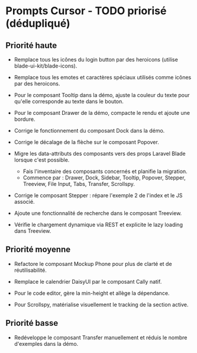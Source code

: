 # Prompts Cursor - TODO priorisé (dédupliqué)

## Priorité haute


- Remplace tous les icônes du login button par des heroicons (utilise blade-ui-kit/blade-icons).
- Remplace tous les emotes et caractères spéciaux utilisés comme icônes par des heroicons.


- Pour le composant Tooltip dans la démo, ajuste la couleur du texte pour qu'elle corresponde au texte dans le bouton.
- Pour le composant Drawer de la démo, compacte le rendu et ajoute une bordure.

- Corrige le fonctionnement du composant Dock dans la démo.
- Corrige le décalage de la flèche sur le composant Popover.
- Migre les data-attributs des composants vers des props Laravel Blade lorsque c'est possible.
    - Fais l'inventaire des composants concernés et planifie la migration.
    - Commence par : Drawer, Dock, Sidebar, Tooltip, Popover, Stepper, Treeview, File Input, Tabs, Transfer, Scrollspy.
- Corrige le composant Stepper : répare l'exemple 2 de l'index et le JS associé.

- Ajoute une fonctionnalité de recherche dans le composant Treeview.
- Vérifie le chargement dynamique via REST et explicite le lazy loading dans Treeview.

## Priorité moyenne



- Refactore le composant Mockup Phone pour plus de clarté et de réutilisabilité.

- Remplace le calendrier DaisyUI par le composant Cally natif.
- Pour le code editor, gère la min-height et allège la dépendance.
- Pour Scrollspy, matérialise visuellement le tracking de la section active.

## Priorité basse


- Redéveloppe le composant Transfer manuellement et réduis le nombre d'exemples dans la démo.